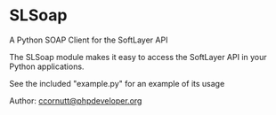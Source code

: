 SLSoap
============
A Python SOAP Client for the SoftLayer API

The SLSoap module makes it easy to access the SoftLayer API 
in your Python applications.

See the included "example.py" for an example of its usage

Author: ccornutt@phpdeveloper.org